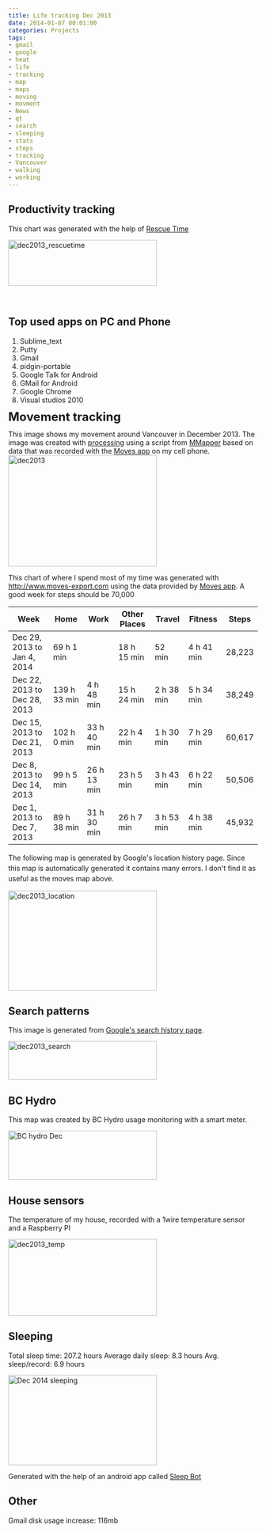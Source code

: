 ```yaml
---
title: Life tracking Dec 2013
date: 2014-01-07 00:01:00
categories: Projects
tags: 
- gmail
- google
- heat
- life
- tracking
- map
- maps
- moving
- movment
- News
- qt
- search
- sleeping
- stats
- steps
- tracking
- Vancouver
- walking
- working
---
```

<h2>Productivity tracking</h2>
This chart was generated with the help of <a href="https://www.rescuetime.com/">Rescue Time</a>

<a href="/public/uploads/2014/01/dec2013_rescuetime.png"><img class="size-medium wp-image-3945 aligncenter" alt="dec2013_rescuetime" src="/public/uploads/2014/01/dec2013_rescuetime-300x93.png" width="300" height="93" /></a>

&nbsp;
<h2><strong>Top used apps on PC and Phone</strong></h2>
<ol>
	<li>Sublime_text</li>
	<li>Putty</li>
	<li>Gmail</li>
	<li>pidgin-portable</li>
	<li>Google Talk for Android</li>
	<li>GMail for Android</li>
	<li>Google Chrome</li>
	<li>Visual studios 2010</li>
</ol>
<span style="font-size: 24px; font-weight: bold; line-height: 1;">Movement tracking</span>

This image shows my movement around Vancouver in December 2013. The image was created with <a href="http://processing.org/">processing</a> using a script from <a href="https://github.com/feltron/MMapper">MMapper</a> based on data that was recorded with the <a href="http://moves-app.com">Moves app</a> on my cell phone.
<a href="/public/uploads/2014/01/dec20131.png"><img class="size-medium wp-image-3903 aligncenter" alt="dec2013" src="/public/uploads/2014/01/dec20131-300x225.png" width="300" height="225" /></a>

This chart of where I spend most of my time was generated with <a href="http://www.moves-export.com/weeklysummaries">http://www.moves-export.com</a> using the data provided by <a href="http://moves-app.com">Moves app</a>. A good week for steps should be 70,000
<table>
<thead>
<tr>
<th>Week</th>
<th>Home</th>
<th>Work</th>
<th>Other Places</th>
<th>Travel</th>
<th>Fitness</th>
<th>Steps</th>
</tr>
</thead>
<tbody>
<tr>
<td>Dec 29, 2013 to Jan 4, 2014</td>
<td>69 h 1 min</td>
<td></td>
<td>18 h 15 min</td>
<td>52 min</td>
<td>4 h 41 min</td>
<td>28,223</td>
</tr>
<tr>
<td>Dec 22, 2013 to Dec 28, 2013</td>
<td>139 h 33 min</td>
<td>4 h 48 min</td>
<td>15 h 24 min</td>
<td>2 h 38 min</td>
<td>5 h 34 min</td>
<td>38,249</td>
</tr>
<tr>
<td>Dec 15, 2013 to Dec 21, 2013</td>
<td>102 h 0 min</td>
<td>33 h 40 min</td>
<td>22 h 4 min</td>
<td>1 h 30 min</td>
<td>7 h 29 min</td>
<td>60,617</td>
</tr>
<tr>
<td>Dec 8, 2013 to Dec 14, 2013</td>
<td>99 h 5 min</td>
<td>26 h 13 min</td>
<td>23 h 5 min</td>
<td>3 h 43 min</td>
<td>6 h 22 min</td>
<td>50,506</td>
</tr>
<tr>
<td>Dec 1, 2013 to Dec 7, 2013</td>
<td>89 h 38 min</td>
<td>31 h 30 min</td>
<td>26 h 7 min</td>
<td>3 h 53 min</td>
<td>4 h 38 min</td>
<td>45,932</td>
</tr>
</tbody>
</table>
<span style="line-height: 1.5;">The following map is generated by Google's location history page. Since this map is automatically generated it contains many errors. I don't find it as useful as the moves map above.</span>

<a href="/public/uploads/2014/01/dec2013_location.png"><img class="size-medium wp-image-3908 aligncenter" alt="dec2013_location" src="/public/uploads/2014/01/dec2013_location-300x202.png" width="300" height="202" /></a>
<h2>Search patterns</h2>
This image is generated from <a href="https://history.google.com/history/">Google's search history page</a>.

<a href="/public/uploads/2014/01/dec2013_search.png"><img class="size-medium wp-image-3907 aligncenter" alt="dec2013_search" src="/public/uploads/2014/01/dec2013_search-300x78.png" width="300" height="78" /></a>
<h2>BC Hydro</h2>
This map was created by BC Hydro usage monitoring with a smart meter.

<a href="/public/uploads/2014/01/dec2013_eletrical.png"><img class="size-medium wp-image-3911 aligncenter" alt="BC hydro Dec " src="/public/uploads/2014/01/dec2013_eletrical-300x99.png" width="300" height="99" /></a>
<h2>House sensors</h2>
The temperature of my house, recorded with a 1wire temperature sensor and a Raspberry PI

<a href="/public/uploads/2014/01/dec2013_temp.png"><img class="size-medium wp-image-3915 aligncenter" alt="dec2013_temp" src="/public/uploads/2014/01/dec2013_temp-300x155.png" width="300" height="155" /></a>
<h2>Sleeping</h2>
Total sleep time: 207.2 hours
Average daily sleep: 8.3 hours
Avg. sleep/record: 6.9 hours

<a href="/public/uploads/2014/01/chart_1-1.png"><img class="size-medium wp-image-3943 aligncenter" alt="Dec 2014 sleeping" src="/public/uploads/2014/01/chart_1-1-300x182.png" width="300" height="182" /></a>

Generated with the help of an android app called <a href="https://play.google.com/store/apps/details?id=com.lslk.sleepbot">Sleep Bot</a>
<h2>Other</h2>
Gmail disk usage increase: 116mb

&nbsp;
